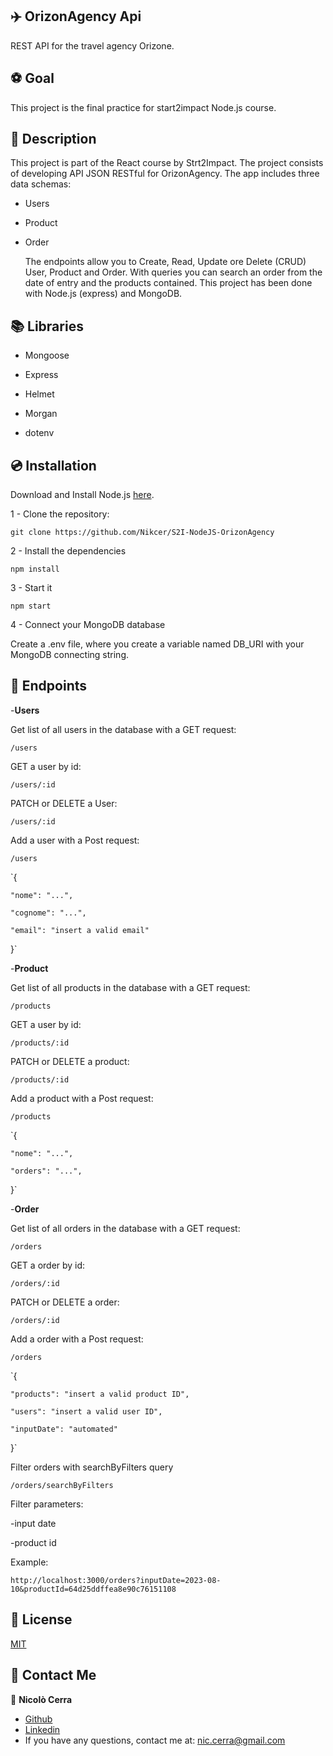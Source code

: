 ## ✈️ OrizonAgency Api

REST API for the travel agency Orizone.

## ⚽ Goal

This project is the final practice for start2impact Node.js course.

## 📖 Description

This project is part of the React course by Strt2Impact. The project consists of developing API JSON RESTful for OrizonAgency. The app includes three data schemas:

- Users
- Product
- Order

  The endpoints allow you to Create, Read, Update ore Delete (CRUD) User, Product and Order. With queries you can search an order from the date of entry and the products contained. This project has been done with Node.js (express) and MongoDB.

## 📚 Libraries

- Mongoose

- Express

- Helmet

- Morgan

- dotenv

## 💿 Installation

Download and Install Node.js [here](https://nodejs.org/en/download).

1 - Clone the repository:

`git clone https://github.com/Nikcer/S2I-NodeJS-OrizonAgency`

2 - Install the dependencies

`npm install`

3 - Start it

`npm start`

4 - Connect your MongoDB database

Create a .env file, where you create a variable named DB_URI with your MongoDB connecting string.

## 🔖 Endpoints

-**Users**

Get list of all users in the database with a GET request:

`/users`

GET a user by id:

`/users/:id`

PATCH or DELETE a User:

`/users/:id`

Add a user with a Post request:

`/users`

`{

    "nome": "...",

    "cognome": "...",

    "email": "insert a valid email"

}`

-**Product**

Get list of all products in the database with a GET request:

`/products`

GET a user by id:

`/products/:id`

PATCH or DELETE a product:

`/products/:id`

Add a product with a Post request:

`/products`

`{

    "nome": "...",

    "orders": "...",

}`

-**Order**

Get list of all orders in the database with a GET request:

`/orders`

GET a order by id:

`/orders/:id`

PATCH or DELETE a order:

`/orders/:id`

Add a order with a Post request:

`/orders`

`{

    "products": "insert a valid product ID",

    "users": "insert a valid user ID",

    "inputDate": "automated"

}`

Filter orders with searchByFilters query

`/orders/searchByFilters`

Filter parameters:

-input date

-product id

Example:

`http://localhost:3000/orders?inputDate=2023-08-10&productId=64d25ddffea8e90c76151108`

## 📜 License

[MIT](https://github.com/Nikcer/S2I-NodeJS-OrizonAgency/blob/master/LICENSE)

## 📨 Contact Me

👤 **Nicolò Cerra**

- [Github](https://github.com/Nikcer)
- [Linkedin](https://www.linkedin.com/in/nicol%C3%B2-cerra-492325231/)
- If you have any questions, contact me at: nic.cerra@gmail.com
